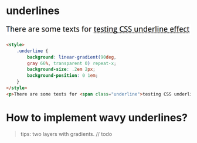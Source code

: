 # underlines

![underlines](./underlines.png)
``` html
<style>
    .underline {
        background: linear-gradient(90deg,
        gray 66%, transparent 0) repeat-x;
        background-size: .2em 2px;
        background-position: 0 1em;
    }
</style>
<p>There are some texts for <span class="underline">testing CSS underline effect</span></p>
```

# How to implement wavy underlines?
> tips: two layers with gradients.
// todo